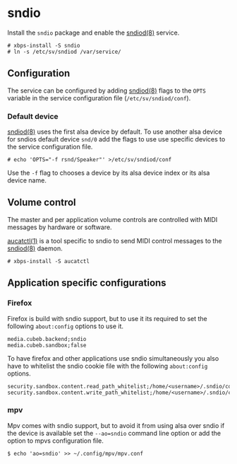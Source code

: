 # sndio

Install the `sndio` package and enable the
[sndiod(8)](https://man.voidlinux.org/sndiod.8) service.

```
# xbps-install -S sndio
# ln -s /etc/sv/sndiod /var/service/
```

## Configuration

The service can be configured by adding
[sndiod(8)](https://man.voidlinux.org/sndiod.8) flags to the `OPTS` variable in
the service configuration file (`/etc/sv/sndiod/conf`).

### Default device

[sndiod(8)](https://man.voidlinux.org/sndiod.8) uses the first alsa device by
default. To use another alsa device for sndios default device `snd/0` add the
flags to use use specific devices to the service configuration file.

```
# echo 'OPTS="-f rsnd/Speaker"' >/etc/sv/sndiod/conf
```

Use the `-f` flag to chooses a device by its alsa device index or its alsa
device name.

## Volume control

The master and per application volume controls are controlled with MIDI messages
by hardware or software.

[aucatctl(1)](https://man.voidlinux.org/aucatctl.1) is a tool specific to sndio
to send MIDI control messages to the
[sndiod(8)](https://man.voidlinux.org/sndiod.8) daemon.

```
# xbps-install -S aucatctl
```

## Application specific configurations

### Firefox

Firefox is build with sndio support, but to use it its required to set the
following `about:config` options to use it.

```
media.cubeb.backend;sndio
media.cubeb.sandbox;false
```

To have firefox and other applications use sndio simultaneously you also have to
whitelist the sndio cookie file with the following `about:config` options.

```
security.sandbox.content.read_path_whitelist;/home/<username>/.sndio/cookie
security.sandbox.content.write_path_whitelist;/home/<username>/.sndio/cookie
```

### mpv

Mpv comes with sndio support, but to avoid it from using alsa over sndio if the
device is available set the `--ao=sndio` command line option or add the option
to mpvs configuration file.

```
$ echo 'ao=sndio' >> ~/.config/mpv/mpv.conf
```
